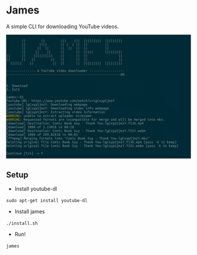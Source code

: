 # James
A simple CLI for downloading YouTube videos.

![james](images/james.png)

## Setup
- Install youtube-dl

`sudo apt-get install youtube-dl`

- Install james 

`./install.sh`

- Run!

`james`
